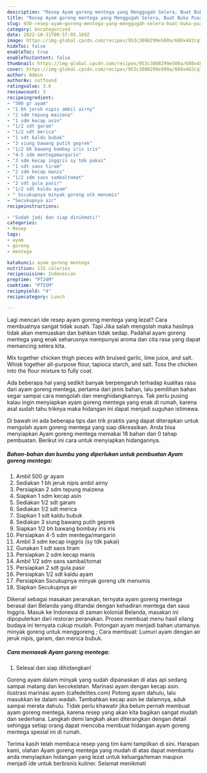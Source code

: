 ```yaml
---
description: "Resep Ayam goreng mentega yang Menggugah Selera, Buat Buka Puasa Menggugah Selera"
title: "Resep Ayam goreng mentega yang Menggugah Selera, Buat Buka Puasa Menggugah Selera"
slug: 930-resep-ayam-goreng-mentega-yang-menggugah-selera-buat-buka-puasa-menggugah-selera
category: Uncategorized
date: 2022-10-31T00:57:05.169Z
image: https://img-global.cpcdn.com/recipes/953c3808299e500a/680x482cq70/ayam-goreng-mentega-foto-resep-utama.jpg
hideToc: false
enableToc: true
enableTocContent: false
thumbnail: https://img-global.cpcdn.com/recipes/953c3808299e500a/680x482cq70/ayam-goreng-mentega-foto-resep-utama.jpg
cover: https://img-global.cpcdn.com/recipes/953c3808299e500a/680x482cq70/ayam-goreng-mentega-foto-resep-utama.jpg
author: Admin
authorAv: notfound
ratingvalue: 3.6
reviewcount: 3
recipeingredient:
- "500 gr ayam"
- "1 bh jeruk nipis ambil airny"
- "2 sdm tepung maizena"
- "1 sdm kecap asin"
- "1/2 sdt garam"
- "1/2 sdt merica"
- "1 sdt kaldu bubuk"
- "3 siung bawang putih geprek"
- "1/2 bh bawang bombay iris iris"
- "4-5 sdm mentegamargarin"
- "3 sdm kecap inggris sy tdk pakai"
- "1 sdt saos tiram"
- "2 sdm kecap manis"
- "1/2 sdm saos sambaltomat"
- "2 sdt gula pasir"
- "1/2 sdt kaldu ayam"
- " Sscukupnya minyak goreng utk menumis"
- "Secukupnya air"
recipeinstructions:

- "Sudah jadi dan siap dinikmati!"
categories:
- Resep
tags:
- ayam
- goreng
- mentega

katakunci: ayam goreng mentega 
nutrition: 115 calories
recipecuisine: Indonesian
preptime: "PT24M"
cooktime: "PT55M"
recipeyield: "4"
recipecategory: Lunch

---
```



Lagi mencari ide resep ayam goreng mentega yang lezat? Cara membuatnya sangat tidak susah. Tapi Jika salah mengolah maka hasilnya tidak akan memuaskan dan bahkan tidak sedap. Padahal ayam goreng mentega yang enak seharusnya mempunyai aroma dan cita rasa yang dapat memancing selera kita.


Mix together chicken thigh pieces with bruised garlic, lime juice, and salt. Whisk together all-purpose flour, tapioca starch, and salt. Toss the chicken into the flour mixture to fully coat.

Ada beberapa hal yang sedikit banyak berpengaruh terhadap kualitas rasa dari ayam goreng mentega, pertama dari jenis bahan, lalu pemilihan bahan segar sampai cara mengolah dan menghidangkannya. Tak perlu pusing kalau ingin menyiapkan ayam goreng mentega yang enak di rumah, karena asal sudah tahu triknya maka hidangan ini dapat menjadi suguhan istimewa.


Di bawah ini ada beberapa tips dan trik praktis yang dapat diterapkan untuk mengolah ayam goreng mentega yang siap dikreasikan. Anda bisa menyiapkan Ayam goreng mentega memakai 18 bahan dan 0 tahap pembuatan. Berikut ini cara untuk menyiapkan hidangannya.

<!--inarticleads1-->

##### Bahan-bahan dan bumbu yang diperlukan untuk pembuatan Ayam goreng mentega:

1. Ambil 500 gr ayam
1. Sediakan 1 bh jeruk nipis ambil airny
1. Persiapkan 2 sdm tepung maizena
1. Siapkan 1 sdm kecap asin
1. Sediakan 1/2 sdt garam
1. Sediakan 1/2 sdt merica
1. Siapkan 1 sdt kaldu bubuk
1. Sediakan 3 siung bawang putih geprek
1. Siapkan 1/2 bh bawang bombay iris iris
1. Persiapkan 4-5 sdm mentega/margarin
1. Ambil 3 sdm kecap inggris (sy tdk pakai)
1. Gunakan 1 sdt saos tiram
1. Persiapkan 2 sdm kecap manis
1. Ambil 1/2 sdm saos sambal/tomat
1. Persiapkan 2 sdt gula pasir
1. Persiapkan 1/2 sdt kaldu ayam
1. Persiapkan  Sscukupnya minyak goreng utk menumis
1. Siapkan Secukupnya air


Dikenal sebagai masakan peranakan, ternyata ayam goreng mentega berasal dari Belanda yang ditandai dengan kehadiran mentega dan saus Inggris. Masuk ke Indonesia di zaman kolonial Belanda, masakan ini dipopulerkan dari restoran peranakan. Proses membuat menu hasil silang budaya ini ternyata cukup mudah. Potongan ayam menjadi bahan utamanya. minyak goreng untuk menggoreng ; Cara membuat: Lumuri ayam dengan air jeruk nipis, garam, dan merica bubuk. 

<!--inarticleads2-->

##### Cara memasak Ayam goreng mentega:


1. Selesai dan siap dihidangkan!

Goreng ayam dalam minyak yang sudah dipanaskan di atas api sedang sampai matang dan kecokelatan. Marinasi ayam dengan kecap asin. ilustrasi marinasi ayam (cafedelites.com) Potong ayam dahulu, lalu masukkan ke dalam wadah. Tambahkan kecap asin ke dalamnya, aduk sampai merata dahulu. Tidak perlu khawatir jika belum pernah membuat ayam goreng mentega, karena resep yang akan kita bagikan sangat mudah dan sederhana. Langkah demi langkah akan diterangkan dengan detail sehingga setiap orang dapat mencoba membuat hidangan ayam goreng mentega spesial ini di rumah. 

Terima kasih telah membaca resep yang tim kami tampilkan di sini. Harapan kami, olahan Ayam goreng mentega yang mudah di atas dapat membantu anda menyiapkan hidangan yang lezat untuk keluarga/teman maupun menjadi ide untuk berbisnis kuliner. Selamat menikmati
